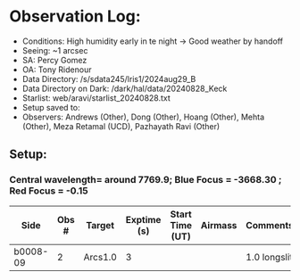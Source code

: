 # Observation Log:

* Conditions: High humidity early in te night -> Good weather by handoff
* Seeing: ~1 arcsec
* SA: Percy Gomez
* OA: Tony Ridenour
* Data Directory: /s/sdata245/lris1/2024aug29_B
* Data Directory on Dark: /dark/hal/data/20240828_Keck
* Starlist: web/aravi/starlist_20240828.txt
* Setup saved to: 
* Observers: Andrews (Other), Dong (Other), Hoang (Other), Mehta (Other), Meza Retamal (UCD), Pazhayath Ravi (Other)

## Setup: 
    
### Central wavelength= around 7769.9; Blue Focus = -3668.30 ; Red Focus = -0.15

| Side | Obs #     | Target    | Exptime (s) | Start Time (UT) | Airmass | Comments                                                   |
|------|-----------|-----------|-------------|-----------------|---------|------------------------------------------------------------|
|b0008-09|2|Arcs1.0        |3| ||1.0 longslit|





